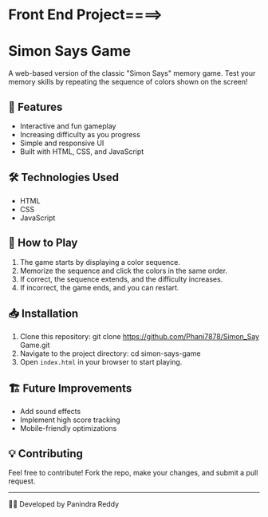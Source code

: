 # Front End Project====>


# Simon Says Game

A web-based version of the classic "Simon Says" memory game. Test your memory skills by repeating the sequence of colors shown on the screen!

## 📌 Features

- Interactive and fun gameplay
- Increasing difficulty as you progress
- Simple and responsive UI
- Built with HTML, CSS, and JavaScript

## 🛠️ Technologies Used

- HTML
- CSS
- JavaScript 

## 🚀 How to Play

1. The game starts by displaying a color sequence.
2. Memorize the sequence and click the colors in the same order.
3. If correct, the sequence extends, and the difficulty increases.
4. If incorrect, the game ends, and you can restart.

## 📥 Installation

1. Clone this repository:   git clone https://github.com/Phani7878/Simon_Say Game.git
2. Navigate to the project directory: cd simon-says-game
3. Open `index.html` in your browser to start playing.


## 🏗️ Future Improvements

- Add sound effects
- Implement high score tracking
- Mobile-friendly optimizations

## 💡 Contributing

Feel free to contribute! Fork the repo, make your changes, and submit a pull request.

---

👨‍💻 Developed by Panindra Reddy
